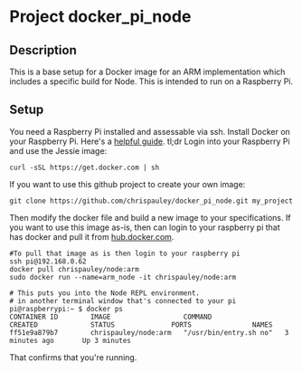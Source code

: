 # Project docker_pi_node

## Description
This is a base setup for a Docker image for an ARM implementation which includes a specific build for Node. This is intended to run on a Raspberry Pi.

## Setup
You need a Raspberry Pi installed and assessable via ssh.
Install Docker on your Raspberry Pi. Here's a [helpful guide](https://www.raspberrypi.org/blog/docker-comes-to-raspberry-pi/).
tl;dr
Login into your Raspberry Pi and use the Jessie image:
````
curl -sSL https://get.docker.com | sh
````

If you want to use this github project to create your own image:
````
git clone https://github.com/chrispauley/docker_pi_node.git my_project
````
Then modify the docker file and build a new image to your specifications. If you want to use this image as-is, then can login to your raspberry pi that has docker and pull it from [hub.docker.com](https://hub.docker.com/r/chrispauley/node/).
````
#To pull that image as is then login to your raspberry pi
ssh pi@192.168.0.62
docker pull chrispauley/node:arm
sudo docker run --name=arm_node -it chrispauley/node:arm

# This puts you into the Node REPL environment.
# in another terminal window that's connected to your pi
pi@raspberrypi:~ $ docker ps
CONTAINER ID        IMAGE                  COMMAND                  CREATED             STATUS              PORTS               NAMES
ff51e9a879b7        chrispauley/node:arm   "/usr/bin/entry.sh no"   3 minutes ago       Up 3 minutes  
````

That confirms that you're running. 
